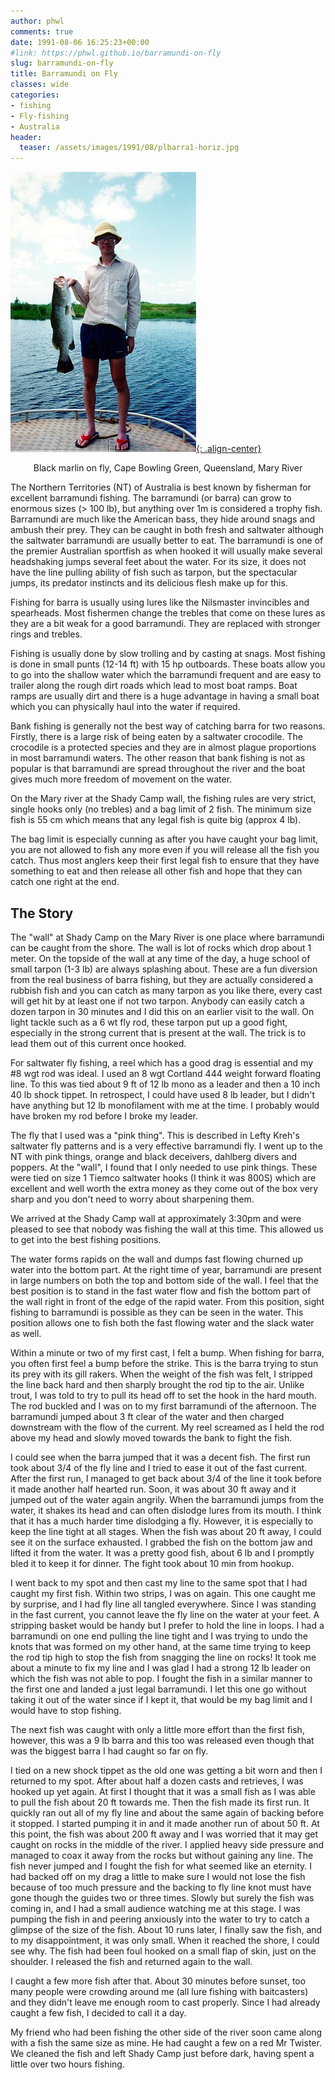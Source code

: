 ```yaml
---
author: phwl
comments: true
date: 1991-08-06 16:25:23+00:00
#link: https://phwl.github.io/barramundi-on-fly
slug: barramundi-on-fly
title: Barramundi on Fly
classes: wide
categories:
- fishing
- Fly-fishing
- Australia
header:
  teaser: /assets/images/1991/08/plbarra1-horiz.jpg
---
```


[![Barramundi](/assets/images/1991/08/plbarra1.jpg){: .align-center}](/assets/images/1991/08/plbarra1.jpg)
<figcaption style="text-align:center">
Black marlin on fly, Cape Bowling Green, Queensland, Mary River
</figcaption>

The Northern Territories (NT) of Australia is best known by fisherman for excellent barramundi fishing. The barramundi (or barra) can grow to enormous sizes (> 100 lb), but anything over 1m is considered a trophy fish. Barramundi are much like the American bass, they hide around snags and ambush their prey. They can be caught in both fresh and saltwater although the saltwater barramundi are usually better to eat. The barramundi is one of the premier Australian sportfish as when hooked it will usually make several headshaking jumps several feet about the water. For its size, it does not have the line pulling ability of fish such as tarpon, but the spectacular jumps, its predator instincts and its delicious flesh make up for this.

Fishing for barra is usually using lures like the Nilsmaster invincibles and spearheads. Most fishermen change the trebles that come on these lures as they are a bit weak for a good barramundi. They are replaced with stronger rings and trebles.

Fishing is usually done by slow trolling and by casting at snags. Most fishing is done in small punts (12-14 ft) with 15 hp outboards. These boats allow you to go into the shallow water which the barramundi frequent and are easy to trailer along the rough dirt roads which lead to most boat ramps. Boat ramps are usually dirt and there is a huge advantage in having a small boat which you can physically haul into the water if required.

Bank fishing is generally not the best way of catching barra for two reasons. Firstly, there is a large risk of being eaten by a saltwater crocodile. The crocodile is a protected species and they are in almost plague proportions in most barramundi waters. The other reason that bank fishing is not as popular is that barramundi are spread throughout the river and the boat gives much more freedom of movement on the water.

On the Mary river at the Shady Camp wall, the fishing rules are very strict, single hooks only (no trebles) and a bag limit of 2 fish. The minimum size fish is 55 cm which means that any legal fish is quite big (approx 4 lb).

The bag limit is especially cunning as after you have caught your bag limit, you are not allowed to fish any more even if you will release all the fish you catch. Thus most anglers keep their first legal fish to ensure that they have something to eat and then release all other fish and hope that they can catch one right at the end.


## The Story


The "wall" at Shady Camp on the Mary River is one place where barramundi can be caught from the shore. The wall is lot of rocks which drop about 1 meter. On the topside of the wall at any time of the day, a huge school of small tarpon (1-3 lb) are always splashing about. These are a fun diversion from the real business of barra fishing, but they are actually considered a rubbish fish and you can catch as many tarpon as you like there, every cast will get hit by at least one if not two tarpon. Anybody can easily catch a dozen tarpon in 30 minutes and I did this on an earlier visit to the wall. On light tackle such as a 6 wt fly rod, these tarpon put up a good fight, especially in the strong current that is present at the wall. The trick is to lead them out of this current once hooked.

For saltwater fly fishing, a reel which has a good drag is essential and my #8 wgt rod was ideal. I used an 8 wgt Cortland 444 weight forward floating line. To this was tied about 9 ft of 12 lb mono as a leader and then a 10 inch 40 lb shock tippet. In retrospect, I could have used 8 lb leader, but I didn't have anything but 12 lb monofilament with me at the time. I probably would have broken my rod before I broke my leader.

The fly that I used was a "pink thing". This is described in Lefty Kreh's saltwater fly patterns and is a very effective barramundi fly. I went up to the NT with pink things, orange and black deceivers, dahlberg divers and poppers. At the "wall", I found that I only needed to use pink things. These were tied on size 1 Tiemco saltwater hooks (I think it was 800S) which are excellent and well worth the extra money as they come out of the box very sharp and you don't need to worry
about sharpening them.

We arrived at the Shady Camp wall at approximately 3:30pm and were pleased to see that nobody was fishing the wall at this time. This allowed us to get into the best fishing positions.

The water forms rapids on the wall and dumps fast flowing churned up water into the bottom part. At the right time of year, barramundi are present in large numbers on both the top and bottom side of the wall. I feel that the best position is to stand in the fast water flow and fish the bottom part of the wall right in front of the edge of the rapid water. From this position, sight fishing to barramundi is possible as they can be seen in the water. This position allows one to fish both the fast flowing water and the slack water as well.

Within a minute or two of my first cast, I felt a bump. When fishing for barra, you often first feel a bump before the strike. This is the barra trying to stun its prey with its gill rakers. When the weight of the fish was felt, I stripped the line back hard and then sharply brought the rod tip to the air. Unlike trout, I was told to try to pull its head off to set the hook in the hard mouth. The rod buckled and I was on to my first barramundi of the afternoon. The barramundi jumped about 3 ft clear of the water and then charged downstream with the flow of the current. My reel screamed as I held the rod above my head and slowly moved towards the bank to fight the fish.

I could see when the barra jumped that it was a decent fish. The first run took about 3/4 of the fly line and I tried to ease it out of the fast current. After the first run, I managed to get back about 3/4 of the line it took before it made another half hearted run. Soon, it was about 30 ft away and it jumped out of the water again angrily. When the barramundi jumps from the water, it shakes its head and can often dislodge lures from its mouth. I think that it has a much harder time dislodging a fly. However, it is especially to keep the line tight at all stages. When the fish was about 20 ft away, I could see it on the surface exhausted. I grabbed the fish on the bottom jaw and lifted it from the water. It was a pretty good fish, about 6 lb and I promptly bled it to keep it for dinner. The fight took about 10 min from hookup.

I went back to my spot and then cast my line to the same spot that I had caught my first fish. Within two strips, I was on again. This one caught me by surprise, and I had fly line all tangled everywhere. Since I was standing in the fast current, you cannot leave the fly line on the water at your feet. A stripping basket would be handy but I prefer to hold the line in loops. I had a barramundi on one end pulling the line tight and I was trying to undo the knots that was formed on my other hand, at the same time trying to keep the rod tip high to stop the fish from snagging the line on rocks! It took me about a minute to fix my line and I was glad I had a strong 12 lb leader on which the fish was not able to pop. I fought the fish in a similar manner to the first one and landed a just legal barramundi. I let this one go without taking it out of the water since if I kept it, that would be my bag limit and I would have to stop fishing.

The next fish was caught with only a little more effort than the first fish, however, this was a 9 lb barra and this too was released even though that was the biggest barra I had caught so far on fly.

I tied on a new shock tippet as the old one was getting a bit worn and then I returned to my spot. After about half a dozen casts and retrieves, I was hooked up yet again. At first I thought that it was a small fish as I was able to pull the fish about 20 ft towards me. Then the fish made its first run. It quickly ran out all of my fly line and about the same again of backing before it stopped. I started pumping it in and it made another run of about 50 ft. At this point, the fish was about 200 ft away and I was worried that it may get caught on rocks in the middle of the river. I applied heavy side pressure and managed to coax it away from the rocks but without gaining any line. The fish never jumped and I fought the fish for what seemed like an eternity. I had backed off on my drag a little to make sure I would not lose the fish because of too much pressure and the backing to fly line knot must have gone though the guides two or three times. Slowly but surely the fish was coming in, and I had a small audience watching me at this stage. I was pumping the fish in and peering anxiously into the water to try to catch a glimpse of the size of the fish. About 10 runs later, I finally saw the fish, and to my disappointment, it was only small. When it reached the shore, I could see why. The fish had been foul hooked on a small flap of skin, just on the shoulder. I released the fish and returned again to the wall.

I caught a few more fish after that. About 30 minutes before sunset, too many people were crowding around me (all lure fishing with baitcasters) and they didn't leave me enough room to cast properly. Since I had already caught a few fish, I decided to call it a day.

My friend who had been fishing the other side of the river soon came along with a fish the same size as mine. He had caught a few on a red Mr Twister. We cleaned the fish and left Shady Camp just before dark, having spent a little over two hours fishing.
